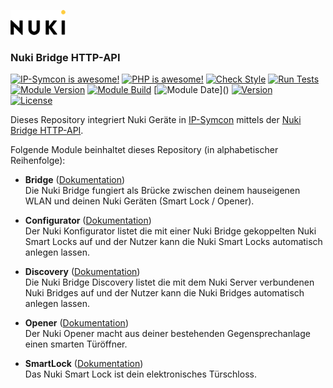 [![Image](imgs/NUKI_Logo.png)](https://nuki.io/de/)  

### Nuki Bridge HTTP-API  

[![IP-Symcon is awesome!](https://img.shields.io/badge/IP--Symcon-7.0-blue.svg)](https://www.symcon.de)
[![PHP is awesome!](https://img.shields.io/badge/php-8.2.5-777bb3.svg?logo=php&logoColor=white&labelColor=555555)](https://www.php.net)
[![Check Style](https://github.com/ubittner/SymconNukiBridge/workflows/Check%20Style/badge.svg)](https://github.com/ubittner/SymconNukiBridge/actions)
[![Run Tests](https://github.com/ubittner/SymconNukiBridge/workflows/Run%20Tests/badge.svg)](https://github.com/ubittner/SymconNukiBridge/actions)  
[![Module Version](https://img.shields.io/badge/Module_Version-2.0-blue.svg)]()
[![Module Build](https://img.shields.io/badge/Module_Build-7-blue.svg)]()
[![Module Date](https://img.shields.io/badge/Module_Date-20231022_(22.10.2023)-blue.svg)]()  
[![Version](https://img.shields.io/badge/NUKI_API_Version-1.13.2-yellow.svg)](https://developer.nuki.io/t/bridge-http-api/26)  
[![License](https://img.shields.io/badge/License-CC%20BY--NC--SA%204.0-green.svg)](https://creativecommons.org/licenses/by-nc-sa/4.0/)

Dieses Repository integriert Nuki Geräte in [IP-Symcon](https://www.symcon.de) mittels der [Nuki Bridge HTTP-API](https://developer.nuki.io/t/bridge-http-api/26).

Folgende Module beinhaltet dieses Repository (in alphabetischer Reihenfolge):

- __Bridge__ ([Dokumentation](Bridge))  
	Die Nuki Bridge fungiert als Brücke zwischen deinem hauseigenen WLAN und deinen Nuki Geräten (Smart Lock / Opener).

- __Configurator__ ([Dokumentation](Configurator))  
	Der Nuki Konfigurator listet die mit einer Nuki Bridge gekoppelten Nuki Smart Locks auf und der Nutzer kann die Nuki Smart Locks automatisch anlegen lassen.

- __Discovery__ ([Dokumentation](Discovery))  
	Die Nuki Bridge Discovery listet die mit dem Nuki Server verbundenen Nuki Bridges auf und der Nutzer kann die Nuki Bridges automatisch anlegen lassen.

- __Opener__ ([Dokumentation](Opener))  
  	Der Nuki Opener macht aus deiner bestehenden Gegensprechanlage einen smarten Türöffner.
  		
- __SmartLock__ ([Dokumentation](SmartLock))  
  	Das Nuki Smart Lock ist dein elektronisches Türschloss.
  	